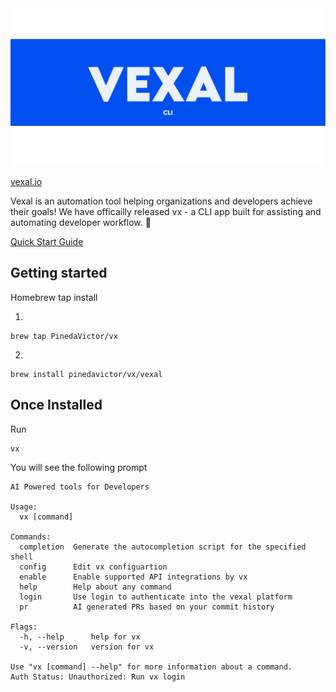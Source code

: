 <div align="center">
<img width="698" alt="banner maker" src="https://github.com/PinedaVictor/vexal/blob/main/docs/images/vexal_banner.jpg">
</div>

[vexal.io](https://www.vexal.io/)

Vexal is an automation tool helping organizations and developers achieve their goals!
We have officailly released vx - a CLI app built for assisting and automating developer workflow. 🥳

[Quick Start Guide](https://www.vexal.io/quickstart)

## Getting started

Homebrew tap install

1.

```
brew tap PinedaVictor/vx
```

2.

```
brew install pinedavictor/vx/vexal
```

## Once Installed

Run

```
vx
```

You will see the following prompt

```
AI Powered tools for Developers

Usage:
  vx [command]

Commands:
  completion  Generate the autocompletion script for the specified shell
  config      Edit vx configuartion
  enable      Enable supported API integrations by vx
  help        Help about any command
  login       Use login to authenticate into the vexal platform
  pr          AI generated PRs based on your commit history

Flags:
  -h, --help      help for vx
  -v, --version   version for vx

Use "vx [command] --help" for more information about a command.
Auth Status: Unauthorized: Run vx login
```
